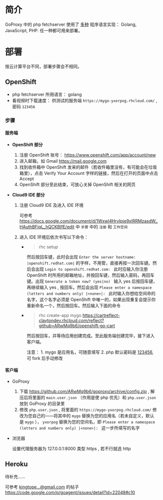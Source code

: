 简介
===

GoProxy 中的 php fetchserver 使用了 [多种](https://github.com/phuslu/goproxy/tree/master/fetchserver/php) 程序语言实现： Golang, JavaScript, PHP. 任一种都可用来部署。

部署
===

按云计算平台不同，部署步骤会不相同。

OpenShift
------------

+ php fetchserver 所用语言： golang
+ 看视频时下载速度： 供测试的服务端 `https://mygo-yxorpog.rhcloud.com/` , 密码 `123456`

### 步骤

#### 服务端

+ **OpenShift 部分**

	1. 注册 OpenShift 账号： <https://www.openshift.com/app/account/new>
	2. 进入邮箱，如 Gmail <https://mail.google.com>
	3. 找到收件箱中 OpenShift 发来的邮件（若收件箱里没有，有可能会在垃圾箱里），点击 Verify Your Account 字样的链接，然后在打开的页面中点击 Accept
	4. OpenShift 部分至此结束，可放心关掉 OpenShift 相关的网页

+ **Cloud9 IDE 部分**

	1. 注册 Cloud9 IDE 及进入 IDE 环境

		可参考 <https://docs.google.com/document/d/1Wxwl4HrvIpie9xIRRMzasdW_HAuthBFjqL_hQCKBIfE/edit> 中 `步骤` 中的 `注册` 和 `工作空间` 

	2. 进入 IDE 环境后依次书写以下命令：

		- > rhc setup

			然后按回车键，此时会出现 `Enter the server hostname: |openshift.redhat.com|` 的字样，不用管，直接再按一次回车键。然后会出现 `Login to openshift.redhat.com: ` 此时应输入你注册 OpenShift 时所用的邮箱地址，并按回车键，然后输入密码，再回车键。出现 `Generate a token now? (yes|no) ` 输入 yes 后按回车键，再继续输入 yes , 按回车。然后会出现 `Please enter a namespace (letters and numbers only) |<none>|: ` 此时输入你想给空间命的名字，这个名字必须是 OpenShift 中唯一的，如果出现重复会提示你重新命名一个，然后按回车。然后输入下面的命令

		- > rhc create-app mygo https://cartreflect-claytondev.rhcloud.com/reflect?github=ARwMq9b6/openshift-go-cart

			然后按回车，并等待应用创建完成。至此服务端创建完毕，接下进入客户端。

			注意： 
				1. mygo 是应用名，可随意填写
				2. php 默认密码是 [123456](https://github.com/ARwMq9b6/openshift-go-cart/blob/master/template/index.go#L24), 可 fork 后手动修改

#### 客户端

- GoProxy

	1. 下载 <https://github.com/ARwMq9b6/goproxy/archive/config.zip> , 解压后将里面的 `main.user.json` （作用是使 php 优先）和 `php.user.json` 放到 GoProxy 的目录里
	2. 修改 `php.user.json` , 将里面的 `https://mygo-yxorpog.rhcloud.com/` 修改为您自己的——将其中的 `mygo` 替换为您的应用名（若未自定义，默认是 `mygo` ）， `yxorpog` 替换为您的空间名，即 `Please enter a namespace (letters and numbers only) |<none>|: ` 这一步所填写的名字

- 浏览器

	设置代理服务器为 127.0.0.1:8000 类型 https , 若不行就选 http

Heroku
-------

待补充……

可参考 kingtope...@gmail.com 的帖子 <https://code.google.com/p/goagent/issues/detail?id=22048#c10>